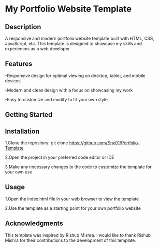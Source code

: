 # My Portfolio Website Template

## Description

A responsive and modern portfolio website template built with  HTML, CSS, JavaScript, etc. This template is designed to showcase my skills and experiences as a web developer.

## Features

-Responsive design for optimal viewing on desktop, tablet, and mobile devices

-Modern and clean design with a focus on showcasing my work

-Easy to customize and modify to fit your own style

## Getting Started

## Installation

1.Clone the repository: git clone  https://github.com/Sne01/Portfolio-Template

2.Open the project in your preferred code editor or IDE

3.Make any necessary changes to the code to customize the template for your own use

## Usage

1.Open the index.html file in your web browser to view the template

2.Use the template as a starting point for your own portfolio website

## Acknowledgments

This template was inspired by Rishub Mishra. I would like to thank Rishub Mishra for their contributions to the development of this template.
